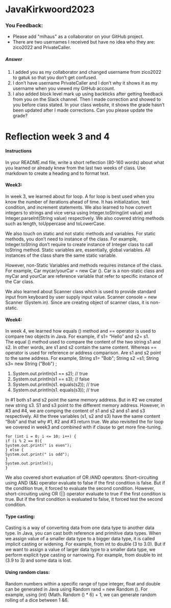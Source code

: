 # JavaKirkwoord2023
### You Feedback:
* Please add "mlhaus" as a collaborator on your GitHub project. 
* There are two usernames I received but have no idea who they are: zico2022 and PrivateCaller.
##### Answer 
1. I added you as my collaborator and changed username from zico2022 to gatuk so that you don’t get confused. 
2. I don’t have username PrivateCaller and I don’t why it shows it as my username when you viewed my GitHub account. 
3. I also added block level mark up using backticks after getting feedback from you on the Slack channel. 
Then I made correction and showed to you before class stated. In your class website, it shows the grade hasn’t been updated after I made corrections. 
Can you please update the grade?

# Reflection week 3 and 4
#### Instructions

In your README.md file, write a short reflection (80-160 words) about what you learned or
already knew from the last two weeks of class. Use markdown to create a heading and to format text.
#### Week3:
In week 3, we learned about for loop. A for loop is best used when you know the number of iterations ahead of time. It has initialization, test condition, and increment statements.  We also learned to how convert integers to strings and vice versa using Integer.toString(int value) and Integer.parseInt(String value) respectively.  We also covered string methods such as length, toUppercase and toLowerCase.

We also touch on static and not static methods and variables. For static methods, you don’t need to instance of the class. For example, Integer.toString don’t require to create instance of Integer class to call toString method.  Static variables are, essentially, global variables. All instances of the class share the same static variable.

However, non-Static Variables and methods requires instance of the class. For example, Car mycar/yourCar = new Car (). Car is a non-static class and myCar and yourCar are reference variable that refer to specific instance of the Car class.

We also learned about Scanner class which is used to provide standard input from keyboard by user supply input value. Scanner console = new Scanner (System.in).  Since are creating object of scanner class, it is non-static.

#### Week4:
In week 4, we learned how equals () method and == operator is used to compare two objects in Java. For example, if s1= “Hello” and s2= s1.  
The equal () method used to compare the content of the two string s1 and s2. In other words, are s1 and s2 contain the same content. Whereas == operator is used for reference or address comparison. Are s1 and s2 point to the same address.
For example, String s1= "Bob"; String s2 =s1; String s3= new String ("Bob") ;

1.	System.out.println(s1 == s2); // true
2.	System.out.println(s1 == s3); // false
3.	System.out.println(s1. equals(s2)); // true
4.	System.out.println(s1. equals(s3)); // true 

In #1 both s1 and s2 point the same memory address. But in #2 we created new string s3. S1 and s3 point to the different memory address. However, in #3 and #4, we are comping the content of s1 and s2 and s1 and s3 respectively. All the three variables (s1, s2 and s3) have the same content “Bob” and that why #1, #2 and #3 return true.
We also revisited the for loop we covered in week3 and combined with if clause to get more fine-tuning.

```
for (int i = 0; i <= 10; i++) {
if (i % 2 == 0){
System.out.print(" is even");
} else {
System.out.print(" is odd");
}
System.out.println();
}
```

We also covered short evaluation of OR /AND operators. Short-circuiting using AND (&&) operator evaluate to false if the first condition is false. But if the condition true, it forced to evaluate the second condition.  However, short-circuiting using OR (||) operator evaluate to true if the first condition is true. But if the first condition is evaluated to false, it forced test the second condition.

#### Type casting:  
Casting is a way of converting data from one data type to another data type. In Java, you can cast both reference and primitive data types.  When we assign value of a smaller data type to a bigger data type, it is called implicit casting or widening. For example, from int to double (3 to 3.0).
But if we want to assign a value of larger data type to a smaller data type, we perform explicit type casting or narrowing. For example, from double to int (3.9 to 3) and some data is lost.
#### Using random class:
Random numbers within a specific range of type integer, float and double can be generated in Java using Random rand = new Random ().  For example, using (int) (Math. Random () * 6) + 1, we can generate random rolling of a dice between 1 &6. 






